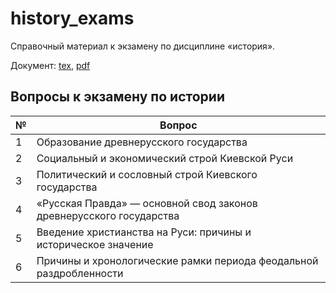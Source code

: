 # history_exams

Справочный материал к экзамену по дисциплине «история».

Документ: [tex](sources/main.tex), [pdf](renders/main.pdf)

## Вопросы к экзамену по истории

|№|Вопрос|
|-|------|
| 1 | Образование древнерусского государства |
| 2 | Социальный и экономический строй Киевской Руси |
| 3 | Политический и сословный строй Киевского государства |
| 4 | «Русская Правда» — основной свод законов древнерусского государства |
| 5 | Введение христианства на Руси: причины и историческое значение |
| 6 | Причины и хронологические рамки периода феодальной раздробленности |